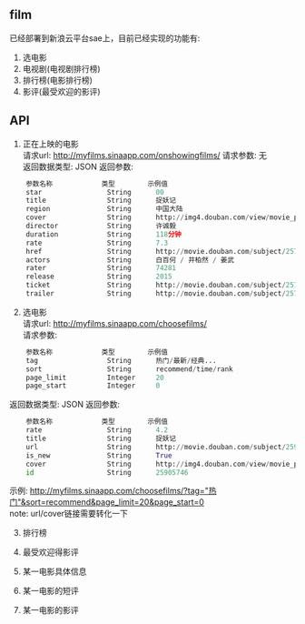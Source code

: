 ## film

已经部署到新浪云平台sae上，目前已经实现的功能有:  
1. 选电影  
2. 电视剧(电视剧排行榜)  
3. 排行榜(电影排行榜)   
4. 影评(最受欢迎的影评)  

## API
1. 正在上映的电影  
请求url: http://myfilms.sinaapp.com/onshowingfilms/
请求参数: 无    
返回数据类型: JSON
返回参数:   
```python
    参数名称            类型        示例值                                                                          描述
    star                String      00                                                                              星
    title               String      捉妖记                                                                          电影标题
    region              String      中国大陆                                                                        地区
    cover               String      http://img4.douban.com/view/movie_poster_cover/mpst/public/p2257944916.jpg      电影海报url
    director            String      许诚毅                                                                          导演
    duration            String      118分钟                                                                         电影放映时间
    rate                String      7.3                                                                             评分
    href                String      http://movie.douban.com/subject/25723907/?from=showing                          电影详细链接
    actors              String      白百何 / 井柏然 / 姜武                                                          演员
    rater               String      74281                                                                           投票人数
    release             String      2015                                                                            上映时间
    ticket              String      http://movie.douban.com/subject/25723907/cinema/                                ""
    trailer             String      http://movie.douban.com/subject/25723907/trailer                                电影海报
```


2. 选电影  
请求url: http://myfilms.sinaapp.com/choosefilms/  
请求参数:   
```python
    参数名称            类型        示例值                                      描述
    tag                 String      热门/最新/经典...                           选择电影的类型
    sort                String      recommend/time/rank                         排序类型 热度/时间/评价
    page_limit          Integer     20                                          每次爬取的数目
    page_start          Integer     0                                           从第几项开始爬
```
返回数据类型: JSON
返回参数:
```python
    参数名称            类型        示例值                                                                          描述
    rate                String      4.2                                                                             评分
    title               String      捉妖记                                                                          电影标题
    url                 String      http://movie.douban.com/subject/25905746/                                       电影详细链接
    is_new              String      True                                                                            是不是最新电影
    cover               String      http://img4.douban.com/view/movie_poster_cover/lpst/public/p2256870906.jpg      电影海报url
    id                  String      25905746                                                                        区分不同电影，唯一
```
示例: http://myfilms.sinaapp.com/choosefilms/?tag="热门"&sort=recommend&page_limit=20&page_start=0    
note: url/cover链接需要转化一下

3. 排行榜  


4. 最受欢迎得影评  


5. 某一电影具体信息   

6. 某一电影的短评  

7. 某一电影的影评  
